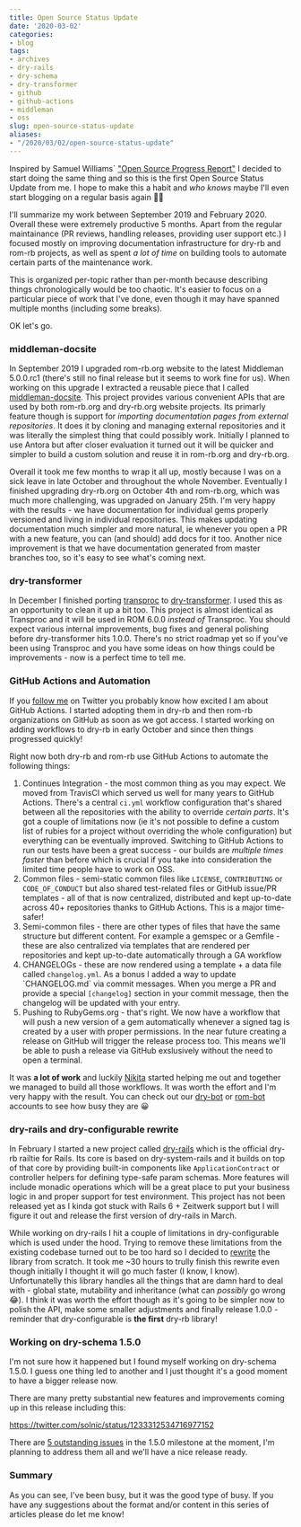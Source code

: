 ```yaml
---
title: Open Source Status Update
date: '2020-03-02'
categories:
- blog
tags:
- archives
- dry-rails
- dry-schema
- dry-transformer
- github
- github-actions
- middleman
- oss
slug: open-source-status-update
aliases:
- "/2020/03/02/open-source-status-update"
---
```


Inspired by Samuel Williams\` ["Open Source Progress Report"](https://www.codeotaku.com/journal/2020-01/open-source-progress-report/index) I decided to start doing the same thing and so this is the first Open Source Status Update from me. I hope to make this a habit and _who knows_ maybe I'll even start blogging on a regular basis again 🤞🏻

I'll summarize my work between September 2019 and February 2020. Overall these were extremely productive 5 months. Apart from the regular maintainance (PR reviews, handling releases, providing user support etc.) I focused mostly on improving documentation infrastructure for dry-rb and rom-rb projects, as well as spent _a lot of time_ on building tools to automate certain parts of the maintenance work.

This is organized per-topic rather than per-month because describing things chronologically would be too chaotic. It's easier to focus on a particular piece of work that I've done, even though it may have spanned multiple months (including some breaks).

OK let's go.

### middleman-docsite

In September 2019 I upgraded rom-rb.org website to the latest Middleman 5.0.0.rc1 (there's still no final release but it seems to work fine for us). When working on this upgrade I extracted a reusable piece that I called [middleman-docsite](https://github.com/solnic/middleman-docsite). This project provides various convenient APIs that are used by both rom-rb.org and dry-rb.org website projects. Its primarly feature though is support for _importing documentation pages from external repositories_. It does it by cloning and managing external repositories and it was literally the simplest thing that could possibly work. Initially I planned to use Antora but after closer evaluation it turned out it will be quicker and simpler to build a custom solution and reuse it in rom-rb.org and dry-rb.org.

Overall it took me few months to wrap it all up, mostly because I was on a sick leave in late October and throughout the whole November. Eventually I finished upgrading dry-rb.org on October 4th and rom-rb.org, which was much more challenging, was upgraded on January 25th. I'm very happy with the results - we have documentation for individual gems properly versioned and living in individual repositories. This makes updating documentation much simpler and more natural, ie whenever you open a PR with a new feature, you can (and should) add docs for it too. Another nice improvement is that we have documentation generated from master branches too, so it's easy to see what's coming next.

### dry-transformer

In December I finished porting [transproc](https://github.com/solnic/transproc) to [dry-transformer](https://github.com/dry-rb/dry-transformer). I used this as an opportunity to clean it up a bit too. This project is almost identical as Transproc and it will be used in ROM 6.0.0 _instead of_ Transproc. You should expect various internal improvements, bug fixes and general polishing before dry-transformer hits 1.0.0. There's no strict roadmap yet so if you've been using Transproc and you have some ideas on how things could be improvements - now is a perfect time to tell me.

### GitHub Actions and Automation

If you [follow me](https://twitter.com/solnic29a) on Twitter you probably know how excited I am about GitHub Actions. I started adopting them in dry-rb and then rom-rb organizations on GitHub as soon as we got access. I started working on adding workflows to dry-rb in early October and since then things progressed quickly!

Right now both dry-rb and rom-rb use GitHub Actions to automate the following things:

1. Continues Integration - the most common thing as you may expect. We moved from TravisCI which served us well for many years to GitHub Actions. There's a central `ci.yml` workflow configuration that's shared between all the repositories with the ability to override _certain parts_. It's got a couple of limitations now (ie it's not possible to define a custom list of rubies for a project without overriding the whole configuration) but everything can be eventually improved. Switching to GitHub Actions to run our tests have been a great success - our builds are _multiple times faster_ than before which is crucial if you take into consideration the limited time people have to work on OSS.
2. Common files - semi-static common files like `LICENSE`, `CONTRIBUTING` or `CODE_OF_CONDUCT` but also shared test-related files or GitHub issue/PR templates - all of that is now centralized, distributed and kept up-to-date across 40+ repositories thanks to GitHub Actions. This is a major time-safer!
3. Semi-common files - there are other types of files that have the same structure but different content. For example a gemspec or a Gemfile - these are also centralized via templates that are rendered per repositories and kept up-to-date automatically through a GA workflow
4. CHANGELOGs - these are now rendered using a template + a data file called `changelog.yml`. As a bonus I added a way to update \`CHANGELOG.md\` via commit messages. When you merge a PR and provide a special `[changelog]` section in your commit message, then the changelog will be updated with your entry.
5. Pushing to RubyGems.org - that's right. We now have a workflow that will push a new version of a gem automatically whenever a signed tag is created by a user with proper permissions. In the near future creating a release on GitHub will trigger the release process too. This means we'll be able to push a release via GitHub exslusively without the need to open a terminal.

It was **a lot of work** and luckily [Nikita](https://github.com/flash-gordon) started helping me out and together we managed to build all those workflows. It was worth the effort and I'm very happy with the result. You can check out our [dry-bot](https://github.com/dry-bot) or [rom-bot](https://github.com/rom-bot) accounts to see how busy they are 😀

### dry-rails and dry-configurable rewrite

In February I started a new project called [dry-rails](https://github.com/dry-rb/dry-rails) which is the official dry-rb railtie for Rails. Its core is based on dry-system-rails and it builds on top of that core by providing built-in components like `ApplicationContract` or controller helpers for defining type-safe param schemas. More features will include monadic operations which will be a great place to put your business logic in and proper support for test environment. This project has not been released yet as I kinda got stuck with Rails 6 + Zeitwerk support but I will figure it out and release the first version of dry-rails in March.

While working on dry-rails I hit a couple of limitations in dry-configurable which is used under the hood. Trying to remove these limitations from the existing codebase turned out to be too hard so I decided to [rewrite](https://github.com/dry-rb/dry-configurable/pull/78) the library from scratch. It took me ~30 hours to trully finish this rewrite even though initially I thought it will go much faster (I know, I know). Unfortunatelly this library handles all the things that are damn hard to deal with - global state, mutability and inheritance (what can _possibly_ go wrong 😂). I think it was worth the effort though as it's going to be simpler now to polish the API, make some smaller adjustments and finally release 1.0.0 - reminder that dry-configurable is **the first** dry-rb library!

### Working on dry-schema 1.5.0

I'm not sure how it happened but I found myself working on dry-schema 1.5.0. I guess one thing led to another and I just thought it's a good moment to have a bigger release now.

There are many pretty substantial new features and improvements coming up in this release including this:

https://twitter.com/solnic/status/1233312534716977152

There are [5 outstanding issues](https://github.com/dry-rb/dry-schema/milestone/17) in the 1.5.0 milestone at the moment, I'm planning to address them all and we'll have a nice release ready.

### Summary

As you can see, I've been busy, but it was the good type of busy. If you have any suggestions about the format and/or content in this series of articles please do let me know!

